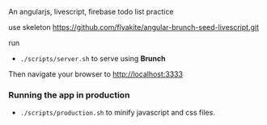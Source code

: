 An angularjs, livescript, firebase todo list practice

use skeleton https://github.com/flyakite/angular-brunch-seed-livescript.git

run 

* `./scripts/server.sh` to serve using **Brunch**

Then navigate your browser to [http://localhost:3333](http://localhost:3333)

### Running the app in production

* `./scripts/production.sh` to minify javascript and css files.


